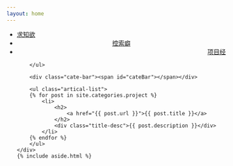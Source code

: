 ```yaml
---
layout: home
---
```


<div class="index-content project">
    <div class="section">
        <ul class="artical-cate">
            <li><a href="/" title="study"><span>求知欲</span></a></li>
            <li style="text-align:center"><a href="/think" title="think"><span>控索癖</span></a></li>
            <li class="on" style="text-align:right"><a href="/project" title="project"><span>项目经</span></a></li>

        </ul>

        <div class="cate-bar"><span id="cateBar"></span></div>

        <ul class="artical-list">
        {% for post in site.categories.project %}
            <li>
                <h2>
                    <a href="{{ post.url }}">{{ post.title }}</a>
                </h2>
                <div class="title-desc">{{ post.description }}</div>
            </li>
        {% endfor %}
        </ul>
    </div>
    {% include aside.html %}
</div>

